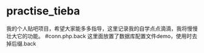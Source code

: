 # practise_tieba
我的个人贴吧项目，希望大家能多多指导，这里记录我的自学点点滴滴，我将慢慢壮大它的功能。
#conn.php.back
这里面放置了数据库配置文件demo，使用时去掉后缀.back